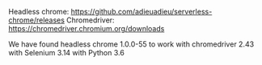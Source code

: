 Headless chrome: https://github.com/adieuadieu/serverless-chrome/releases
Chromedriver: https://chromedriver.chromium.org/downloads

We have found headless chrome 1.0.0-55 to work with chromedriver 2.43 with Selenium 3.14 with Python 3.6 